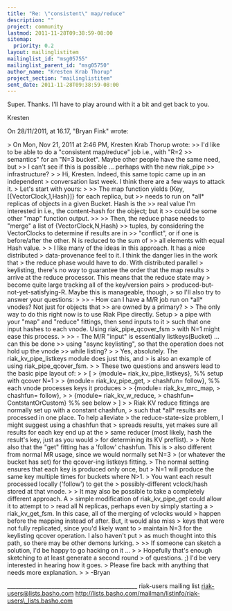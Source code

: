 ```yaml
---
title: "Re: \"consistent\" map/reduce"
description: ""
project: community
lastmod: 2011-11-28T09:38:59-08:00
sitemap:
  priority: 0.2
layout: mailinglistitem
mailinglist_id: "msg05755"
mailinglist_parent_id: "msg05750"
author_name: "Kresten Krab Thorup"
project_section: "mailinglistitem"
sent_date: 2011-11-28T09:38:59-08:00
---
```



Super. Thanks. I'll have to play around with it a bit and get back to you. 

Kresten 

On 28/11/2011, at 16.17, "Bryan Fink"  wrote:

&gt; On Mon, Nov 21, 2011 at 2:46 PM, Kresten Krab Thorup  wrote:
&gt;&gt; I'd like to be able to do a "consistent map/reduce" job i.e., with "R=2 
&gt;&gt; semantics" for an "N=3 bucket". Maybe other people have the same need, but 
&gt;&gt; I can't see if this is possible ... perhaps with the new riak\_pipe 
&gt;&gt; infrastructure?
&gt; 
&gt; Hi, Kresten. Indeed, this same topic came up in an independent
&gt; conversation last week. I think there are a few ways to attack it.
&gt; Let's start with yours:
&gt; 
&gt;&gt; The map function yields {Key, [{VectorClock,1,Hash}]} for each replica, but 
&gt;&gt; needs to run on \*all\* replicas of objects in a given Bucket. Hash is the 
&gt;&gt; real value I'm interested in i.e., the content-hash for the object; but it 
&gt;&gt; could be some other "map" function output.
&gt;&gt; 
&gt;&gt; Then, the reduce phase needs to "merge" a list of {VectorClock,N,Hash} 
&gt;&gt; tuples, by considering the VectorClocks to determine if results are in 
&gt;&gt; "conflict", or if one is before/after the other. N is reduced to the sum of 
&gt;&gt; all elements with equal Hash value.
&gt; 
&gt; I like many of the ideas in this approach. It has a nice distributed
&gt; data-provenance feel to it. I think the danger lies in the work that
&gt; the reduce phase would have to do. With distributed parallel
&gt; keylisting, there's no way to guarantee the order that the map results
&gt; arrive at the reduce processor. This means that the reduce state may
&gt; become quite large tracking all of the key/version pairs
&gt; produced-but-not-yet-satisfying-R. Maybe this is manageable, though,
&gt; so I'll also try to answer your questions:
&gt; 
&gt;&gt; - How can I have a M/R job run on \*all\* vnodes? Not just for objects that 
&gt;&gt; are owned by a primary?
&gt; 
&gt; The only way to do this right now is to use Riak Pipe directly. Setup
&gt; a pipe with your "map" and "reduce" fittings, then send inputs to it
&gt; such that one input hashes to each vnode. Using riak\_pipe\_qcover\_fsm
&gt; with N=1 might ease this process.
&gt; 
&gt;&gt; - The M/R "input" is essentially listkeys(Bucket) ... can this be done 
&gt;&gt; using "async keylisting", so that the operation does not hold up the vnode 
&gt;&gt; while listing?
&gt; 
&gt; Yes, absolutely. The riak\_kv\_pipe\_listkeys module does just this, and
&gt; is also an example of using riak\_pipe\_qcover\_fsm.
&gt; 
&gt; These two questions and answers lead to the basic pipe layout of:
&gt; 
&gt; [
&gt; {module= riak\_kv\_pipe\_listkeys}, %% setup with qcover N=1
&gt; 
&gt; {module= riak\_kv\_pipe\_get,
&gt; chashfun= follow}, %% each vnode processes keys it produces
&gt; 
&gt; {module= riak\_kv\_mrc\_map,
&gt; chashfun= follow},
&gt; 
&gt; {module= riak\_kv\_w\_reduce,
&gt; chashfun= ContstantOrCustom} %% see below
&gt; ]
&gt; 
&gt; Riak KV reduce fittings are normally set up with a constant chashfun,
&gt; such that \*all\* results are processed in one place. To help alleviate
&gt; the reduce-state-size problem, I might suggest using a chashfun that
&gt; spreads results, yet makes sure all results for each key end up at the
&gt; same reducer (most likely, hash the result's key, just as you would
&gt; for determining its KV preflist).
&gt; 
&gt; Note also that the "get" fitting has a 'follow' chashfun. This is
&gt; also different from normal MR usage, since we would normally set N=3
&gt; (or whatever the bucket has set) for the qcover-ing listkeys fitting.
&gt; The normal setting ensures that each key is produced only once, but
&gt; N=1 will produce the same key multiple times for buckets where N&gt;1.
&gt; You want each result processed locally ('follow') to get the
&gt; possibly-different vclock/hash stored at that vnode.
&gt; 
&gt; It may also be possible to take a completely different approach. A
&gt; simple modification of riak\_kv\_pipe\_get could allow it to attempt to
&gt; read all N replicas, perhaps even by simply starting a
&gt; riak\_kv\_get\_fsm. In this case, all of the merging of vclocks would
&gt; happen before the mapping instead of after. But, it would also miss
&gt; keys that were not fully replicated, since you'd likely want to
&gt; maintain N=3 for the keylisting qcover operation. I also haven't put
&gt; as much thought into this path, so there may be other demons lurking.
&gt; 
&gt;&gt; If someone can sketch a solution, I'd be happy to go hacking on it ...
&gt; 
&gt; Hopefully that's enough sketching to at least generate a second round
&gt; of questions. ;) I'd be very interested in hearing how it goes.
&gt; Please fire back with anything that needs more explanation.
&gt; 
&gt; -Bryan

\_\_\_\_\_\_\_\_\_\_\_\_\_\_\_\_\_\_\_\_\_\_\_\_\_\_\_\_\_\_\_\_\_\_\_\_\_\_\_\_\_\_\_\_\_\_\_
riak-users mailing list
riak-users@lists.basho.com
http://lists.basho.com/mailman/listinfo/riak-users\_lists.basho.com

